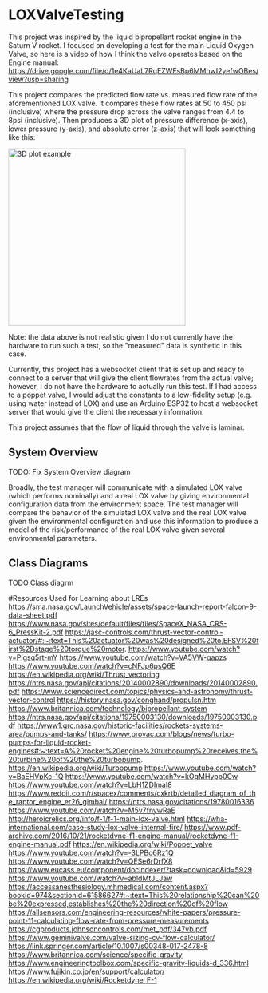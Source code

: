 # LOXValveTesting

This project was inspired by the liquid bipropellant rocket engine in the Saturn V rocket. I focused on developing a test for the main Liquid Oxygen Valve, so here is a video of how I think the valve operates based on the Engine manual:
https://drive.google.com/file/d/1e4KaUaL7RqEZWFsBp6MMhwI2yefwOBes/view?usp=sharing

This project compares the predicted flow rate vs. measured flow rate of the aforementioned LOX valve. It compares these flow rates at 50 to 450 psi (inclusive) where the pressure drop across the valve ranges from 4.4 to 8psi (inclusive). Then produces a 3D plot of pressure difference (x-axis), lower pressure (y-axis), and absolute error (z-axis) that will look something like this:

<img width="355" alt="3D plot example" src="https://user-images.githubusercontent.com/35115515/171088854-00e071b4-8776-48e0-b868-270b5b7756d1.png">

Note: the data above is not realistic given I do not currently have the hardware to run such a test, so the "measured" data is synthetic in this case.

Currently, this project has a websocket client that is set up and ready to connect to a server that will give the client flowrates from the actual valve; however, I do not have the hardware to actually run this test. If I had access to a poppet valve, I would adjust the constants to a low-fidelity setup (e.g. using water instead of LOX) and use an Arduino ESP32 to host a websocket server that would give the client the necessary information.

This project assumes that the flow of liquid through the valve is laminar.

## System Overview
TODO: Fix System Overview diagram

Broadly, the test manager will communicate with a simulated LOX valve (which performs nominally) and a real LOX valve by giving environmental configuration data from the environment space. The test manager will compare the behavior of the simulated LOX valve and the real LOX valve given the environmental configuration and use this information to produce a model of the risk/performance of the real LOX valve given several environmental parameters.

## Class Diagrams

TODO Class diagrm


#Resources Used for Learning about LREs
https://sma.nasa.gov/LaunchVehicle/assets/space-launch-report-falcon-9-data-sheet.pdf
https://www.nasa.gov/sites/default/files/files/SpaceX_NASA_CRS-6_PressKit-2.pdf
https://jasc-controls.com/thrust-vector-control-actuator/#:~:text=This%20actuator%20was%20designed%20to,EFSV%20first%2Dstage%20torque%20motor.
https://www.youtube.com/watch?v=Pigsq5rt-mY
https://www.youtube.com/watch?v=VA5VW-qapzs
https://www.youtube.com/watch?v=cNFJp6psQ6E
https://en.wikipedia.org/wiki/Thrust_vectoring
https://ntrs.nasa.gov/api/citations/20140002890/downloads/20140002890.pdf
https://www.sciencedirect.com/topics/physics-and-astronomy/thrust-vector-control
https://history.nasa.gov/conghand/propulsn.htm
https://www.britannica.com/technology/bipropellant-system
https://ntrs.nasa.gov/api/citations/19750003130/downloads/19750003130.pdf
https://www1.grc.nasa.gov/historic-facilities/rockets-systems-area/pumps-and-tanks/
https://www.provac.com/blogs/news/turbo-pumps-for-liquid-rocket-engines#:~:text=A%20rocket%20engine%20turbopump%20receives,the%20turbine%20of%20the%20turbopump.
https://en.wikipedia.org/wiki/Turbopump
https://www.youtube.com/watch?v=BaEHVpKc-1Q
https://www.youtube.com/watch?v=kOgMHypp0Cw
https://www.youtube.com/watch?v=LbH1ZDImaI8
https://www.reddit.com/r/spacex/comments/cxkrtb/detailed_diagram_of_the_raptor_engine_er26_gimbal/
https://ntrs.nasa.gov/citations/19780016336
https://www.youtube.com/watch?v=M5v7fnywRaE
http://heroicrelics.org/info/f-1/f-1-main-lox-valve.html
https://wha-international.com/case-study-lox-valve-internal-fire/
https://www.pdf-archive.com/2016/10/21/rocketdyne-f1-engine-manual/rocketdyne-f1-engine-manual.pdf
https://en.wikipedia.org/wiki/Poppet_valve
https://www.youtube.com/watch?v=-3LPBo6Rz1Q
https://www.youtube.com/watch?v=QESe6rDrfX8
https://www.eucass.eu/component/docindexer/?task=download&id=5929
https://www.youtube.com/watch?v=abldMtJLJaw
https://accessanesthesiology.mhmedical.com/content.aspx?bookid=974&sectionid=61586627#:~:text=This%20relationship%20can%20be%20expressed,establishes%20the%20direction%20of%20flow
https://allsensors.com/engineering-resources/white-papers/pressure-point-11-calculating-flow-rate-from-pressure-measurements
https://cgproducts.johnsoncontrols.com/met_pdf/347vb.pdf
https://www.geminivalve.com/valve-sizing-cv-flow-calculator/
https://link.springer.com/article/10.1007/s00348-017-2478-8
https://www.britannica.com/science/specific-gravity
https://www.engineeringtoolbox.com/specific-gravity-liquids-d_336.html
https://www.fujikin.co.jp/en/support/calculator/
https://en.wikipedia.org/wiki/Rocketdyne_F-1

